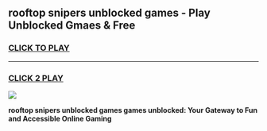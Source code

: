 
## rooftop snipers unblocked games - Play Unblocked Gmaes & Free
<h3>
<a href="https://news.freeplayer.one?title=rooftop_snipers_unblocked_games&ref=16F">CLICK TO PLAY</a></h3>
<hr>

<h3>
<a href="https://news.freeplayer.one?title=rooftop_snipers_unblocked_games&ref=16F">CLICK 2 PLAY</a>
  
</h3>

<a href="https://news.freeplayer.one?title=rooftop_snipers_unblocked_games&ref=16F/"><img src="https://clearcache.store/games.png"></a>


**rooftop snipers unblocked games games unblocked: Your Gateway to Fun and Accessible Online Gaming**
